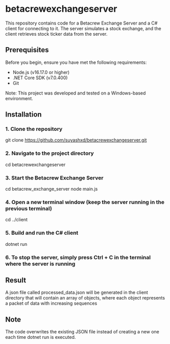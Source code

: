 # betacrewexchangeserver

This repository contains code for a Betacrew Exchange Server and a C# client for connecting to it. The server simulates a stock exchange, and the client retrieves stock ticker data from the server.

## Prerequisites

Before you begin, ensure you have met the following requirements:


- Node.js (v16.17.0 or higher)
- .NET Core SDK (v7.0.400)
- Git

Note: This project was developed and tested on a Windows-based environment.

## Installation

### 1. Clone the repository
git clone https://github.com/suyashxd/betacrewexchangeserver.git

### 2. Navigate to the project directory
cd betacrewexchangeserver

### 3. Start the Betacrew Exchange Server
cd betacrew_exchange_server
node main.js

### 4. Open a new terminal window (keep the server running in the previous terminal)
cd ../client

### 5. Build and run the C# client
dotnet run

### 6. To stop the server, simply press Ctrl + C in the terminal where the server is running

## Result

A json file called processed_data.json will be generated in the client directory that will contain an array of objects, where each object represents a packet of data with increasing sequences

## Note

The code overwrites the existing JSON file instead of creating a new one each time dotnet run is executed.


